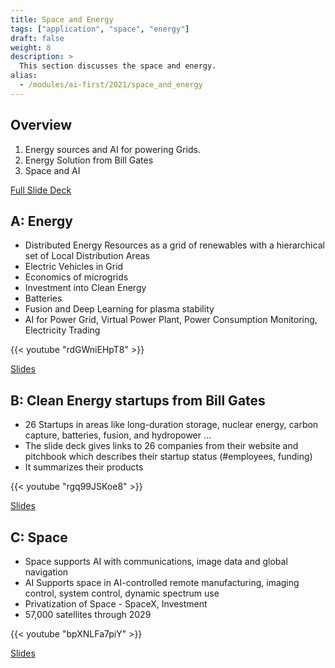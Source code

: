 ```yaml
---
title: Space and Energy
tags: ["application", "space", "energy"]
draft: false
weight: 8
description: >
  This section discusses the space and energy. 
alias:
  - /modules/ai-first/2021/space_and_energy
---
```


## Overview

1. Energy sources and AI for powering Grids. 
2. Energy Solution from Bill Gates    
3. Space and AI

[Full Slide Deck](https://docs.google.com/presentation/d/1411g_YlmX0ibGTovY8roBhqRYJgcoJ_SAb-0NQBKgMs/edit?usp=sharing)


## A: Energy
  - Distributed Energy Resources as a grid of renewables with a hierarchical set of Local Distribution Areas
  - Electric Vehicles in Grid
  - Economics of microgrids
  - Investment into Clean Energy
  - Batteries
  - Fusion and Deep Learning for plasma stability
  - AI for Power Grid, Virtual Power Plant, Power Consumption Monitoring, Electricity Trading

{{< youtube "rdGWniEHpT8" >}}

[Slides](https://drive.google.com/file/d/1JkBbAy58e7DAmVx2jj2-WVkUnWGA72UK/view?usp=sharing)

## B: Clean Energy startups from Bill Gates

  - 26 Startups in areas like long-duration storage, nuclear energy, carbon capture, batteries, fusion, and hydropower …
  - The slide deck gives links to 26 companies from their website and pitchbook which describes their startup status (#employees, funding)
  - It summarizes their products

{{< youtube "rgq99JSKoe8" >}}

[Slides](https://drive.google.com/file/d/18zfISCIknCKWEpVDf4qinVmrH1f6aQ6X/view?usp=sharing)

## C: Space

  - Space supports AI  with communications, image data and global navigation
  - AI Supports space in AI-controlled remote manufacturing, imaging control, system control, dynamic spectrum use
  - Privatization of Space - SpaceX, Investment
  - 57,000 satellites through 2029

{{< youtube "bpXNLFa7piY" >}}

[Slides](https://drive.google.com/file/d/173WROavlVriMm3HEAY-4Ttd4cg9lR1Gu/view?usp=sharing)


